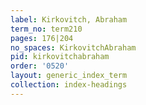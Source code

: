 ```yaml
---
label: Kirkovitch, Abraham
term_no: term210
pages: 176|204
no_spaces: KirkovitchAbraham
pid: kirkovitchabraham
order: '0520'
layout: generic_index_term
collection: index-headings
---
```

